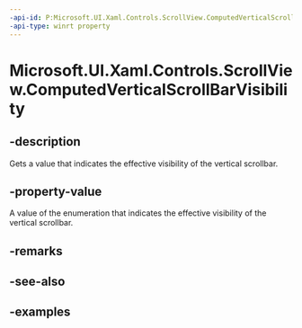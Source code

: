 ```yaml
---
-api-id: P:Microsoft.UI.Xaml.Controls.ScrollView.ComputedVerticalScrollBarVisibility
-api-type: winrt property
---
```


# Microsoft.UI.Xaml.Controls.ScrollView.ComputedVerticalScrollBarVisibility

<!--
public Microsoft.UI.Xaml.Visibility ComputedVerticalScrollBarVisibility { get; }
-->

## -description

Gets a value that indicates the effective visibility of the vertical scrollbar.

## -property-value

A value of the enumeration that indicates the effective visibility of the vertical scrollbar.

## -remarks

## -see-also

## -examples
